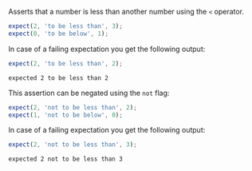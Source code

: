Asserts that a number is less than another number using the `<`
operator.

```js
expect(2, 'to be less than', 3);
expect(0, 'to be below', 1);
```

In case of a failing expectation you get the following output:

```js
expect(2, 'to be less than', 2);
```

```output
expected 2 to be less than 2
```

This assertion can be negated using the `not` flag:

```js
expect(2, 'not to be less than', 2);
expect(1, 'not to be below', 0);
```

In case of a failing expectation you get the following output:

```js
expect(2, 'not to be less than', 3);
```

```output
expected 2 not to be less than 3
```
